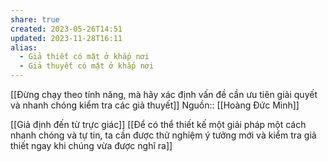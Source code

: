 ```yaml
---
share: true
created: 2023-05-26T14:51
updated: 2023-11-28T16:11
alias:
  - Giả thiết có mặt ở khắp nơi
  - Giả thuyết có mặt ở khắp nơi
---
```

[[Đừng chạy theo tính năng, mà hãy xác định vấn đề cần ưu tiên giải quyết và nhanh chóng kiểm tra các giả thuyết]]
Nguồn:: [[Hoàng Đức Minh]]

[[Giả định đến từ trực giác]]
[[Để có thể thiết kế một giải pháp một cách nhanh chóng và tự tin, ta cần được thử nghiệm ý tưởng mới và kiểm tra giả thiết ngay khi chúng vừa được nghĩ ra]]